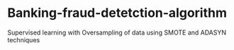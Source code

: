 # Banking-fraud-detetction-algorithm
Supervised learning with Oversampling of data using SMOTE and ADASYN techniques
